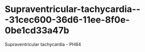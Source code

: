 # Supraventricular-tachycardia---31cec600-36d6-11ee-8f0e-0be1cd33a47b
Supraventricular tachycardia - PH84
